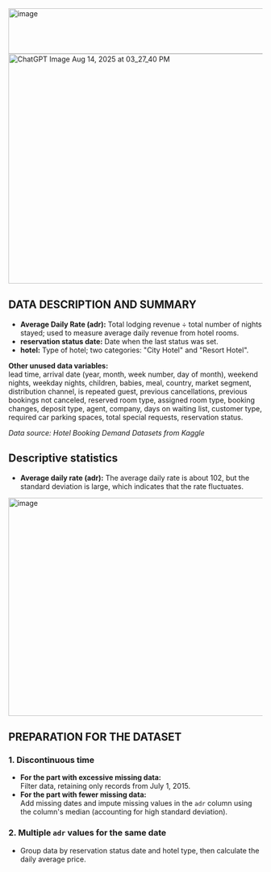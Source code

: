 <img width="1500" height="90" alt="image" src="https://github.com/user-attachments/assets/f63e52c7-95b4-4785-919b-eac82bcfa434" />
<img width="683" height="455" alt="ChatGPT Image Aug 14, 2025 at 03_27_40 PM" src="https://github.com/user-attachments/assets/256d8863-e11c-4990-a1ee-9bb53483b5fc" />


## DATA DESCRIPTION AND SUMMARY

- **Average Daily Rate (adr):** Total lodging revenue ÷ total number of nights stayed; used to measure average daily revenue from hotel rooms.
- **reservation status date:** Date when the last status was set.
- **hotel:** Type of hotel; two categories: "City Hotel" and "Resort Hotel".

**Other unused data variables:**  
lead time, arrival date (year, month, week number, day of month), weekend nights, weekday nights, children, babies, meal, country, market segment, distribution channel, is repeated guest, previous cancellations, previous bookings not canceled, reserved room type, assigned room type, booking changes, deposit type, agent, company, days on waiting list, customer type, required car parking spaces, total special requests, reservation status.

*Data source: Hotel Booking Demand Datasets from Kaggle*
## Descriptive statistics

- **Average daily rate (adr):** The average daily rate is about 102, but the standard deviation is large, which indicates that the rate fluctuates.
<img width="1008" height="432" alt="image" src="https://github.com/user-attachments/assets/049870a1-5393-488c-a85f-16e1a03b108b" />

## PREPARATION FOR THE DATASET

### 1. Discontinuous time
- **For the part with excessive missing data:**  
  Filter data, retaining only records from July 1, 2015.
- **For the part with fewer missing data:**  
  Add missing dates and impute missing values in the `adr` column using the column's median (accounting for high standard deviation).

### 2. Multiple `adr` values for the same date
- Group data by reservation status date and hotel type, then calculate the daily average price.




